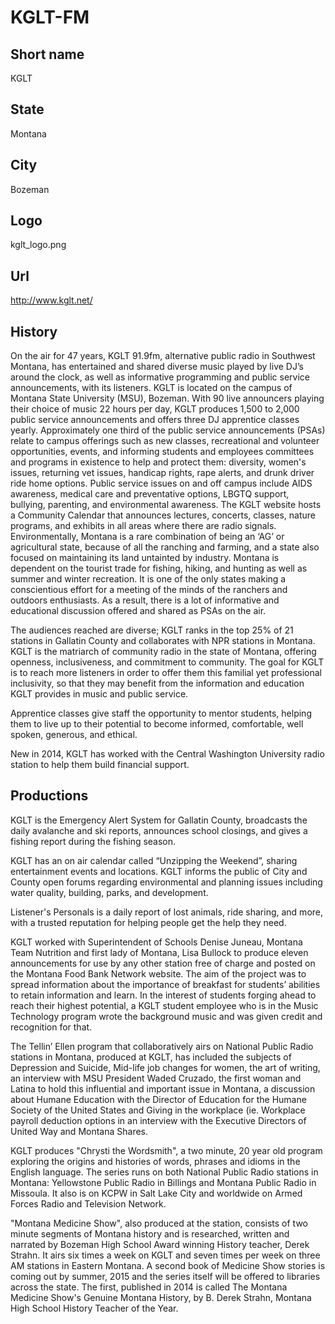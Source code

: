 # KGLT-FM

## Short name

KGLT

## State

Montana

## City

Bozeman

## Logo

kglt_logo.png

## Url

http://www.kglt.net/

## History

On the air for 47 years, KGLT 91.9fm, alternative public radio in
Southwest Montana, has entertained and shared diverse music played by live DJ’s
around the clock, as well as informative programming and public service announcements,
with its listeners.  KGLT is located on the campus of Montana State University
(MSU), Bozeman.  With 90 live announcers playing their choice of music 22 hours
per day, KGLT produces 1,500 to 2,000 public service announcements and offers
three DJ apprentice classes yearly.   Approximately one third of the public service
announcements (PSAs) relate to campus offerings such as new classes, recreational
and volunteer opportunities, events, and informing students and employees committees
and programs in existence to help and protect them: diversity, women's issues,
returning vet issues, handicap rights, rape alerts, and drunk driver ride home options.
Public service issues on and off campus include AIDS awareness, medical care and
preventative options, LBGTQ support, bullying, parenting, and environmental awareness.
The KGLT website hosts a Community Calendar that announces lectures, concerts,
classes, nature programs, and exhibits in all areas where there are radio signals.
Environmentally, Montana is a rare combination of being an ‘AG’ or agricultural
state, because of all the ranching and farming, and a state also focused on maintaining
its land untainted by industry.  Montana is dependent on the tourist trade for
fishing, hiking, and hunting as well as summer and winter recreation.  It is one
of the only states making a conscientious effort for a meeting of the minds of
the ranchers and outdoors enthusiasts.  As a result, there is a lot of informative
and educational discussion offered and shared as PSAs on the air. 

The audiences
reached are diverse; KGLT ranks in the top 25% of 21 stations in Gallatin County
and collaborates with NPR stations in Montana.   KGLT is the matriarch of community
radio in the state of Montana, offering openness, inclusiveness, and commitment
to community.  The goal for KGLT is to reach more listeners in order to offer
them this familial yet professional inclusivity, so that they may benefit from
the information and education KGLT provides in music and public service.

Apprentice
classes give staff the opportunity to mentor students, helping them to live up
to their potential to become informed, comfortable, well spoken, generous, and
ethical.

New in 2014, KGLT has worked with the Central Washington University
radio station to help them build financial support.


## Productions

KGLT is the Emergency Alert System for Gallatin County, broadcasts
the daily avalanche and ski reports, announces school closings, and gives a fishing
report during the fishing season. 

KGLT has an on air calendar called “Unzipping
the Weekend”, sharing entertainment events and locations.  KGLT informs the public
of City and County open forums regarding environmental and planning issues including
water quality, building, parks, and development.  

Listener's Personals is a
daily report of lost animals, ride sharing, and more, with a trusted reputation
for helping people get the help they need. 

KGLT worked with Superintendent of
Schools Denise Juneau, Montana Team Nutrition and first lady of Montana, Lisa
Bullock to produce eleven announcements for use by any other station free of charge
and posted on the Montana Food Bank Network website.  The aim of the project was
to spread information about the importance of breakfast for students’ abilities
to retain information and learn.  In the interest of students forging ahead to
reach their highest potential, a KGLT student employee who is in the Music Technology
program wrote the background music and was given credit and recognition for that.


The Tellin’ Ellen program that collaboratively airs on National Public Radio
stations in Montana, produced at KGLT, has included the subjects of Depression
and Suicide, Mid-life job changes for women, the art of writing, an interview
with MSU President Waded Cruzado, the first woman and Latina to hold this influential
and important issue in Montana, a discussion about Humane Education with the Director
of Education for the Humane Society of the United States and Giving in the workplace
(ie.   Workplace payroll deduction options in an interview with the Executive
Directors of United Way and Montana Shares.

KGLT produces "Chrysti the Wordsmith",
a two minute, 20 year old program exploring the origins and histories of words,
phrases and idioms in the English language. The series runs on both National Public
Radio stations in Montana: Yellowstone Public Radio in Billings and Montana Public
Radio in Missoula.  It also is on KCPW in Salt Lake City and worldwide on Armed
Forces Radio and Television Network. 

"Montana Medicine Show", also produced
at the station, consists of two minute segments of Montana history and is researched,
written and narrated by Bozeman High School Award winning History teacher, Derek
Strahn.  It airs six times a week on KGLT and seven times per week on three AM
stations in Eastern Montana.  A second book of Medicine Show stories is coming
out by summer, 2015 and the series itself will be offered to libraries across
the state.  The first, published in 2014 is called The Montana Medicine Show's
Genuine Montana History, by B. Derek Strahn, Montana High School History Teacher
of the Year.

